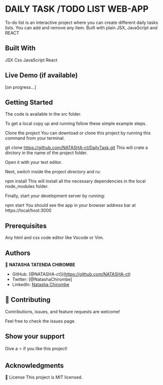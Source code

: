 # DAILY TASK /TODO LIST WEB-APP
To-do list is an interactive project where you can create different daily tasks lists. You can add and remove any item. Built with plain JSX, JavaScript and REACT

## Built With
JSX
Css
JavaScript
React

## Live Demo (if available)
[on progress...]

## Getting Started
The code is available in the src folder.

To get a local copy up and running follow these simple example steps.

Clone the project
You can download or clone this project by running this command from your terminal.

git clone https://github.com/NATASHA-ct/DailyTask.git
This will crate a dirctory in the name of the project folder.

Open it with your text editor.

Next, switch inside the project directory and ru:

npm install
This will install all the necessary dependencies in the local node_modules folder.

Finally, start your development server by running:

npm start
You should see the app in your browser address bar at https://local/host:3000

## Prerequisites
Any html and css code editor like Vscode or Vim.

## Authors

👤 **NATASHA TATENDA CHIROMBE**

- GitHub: [@NATASHA-ct]((https://github.com/NATASHA-ct)
- Twitter: [@NatashaChirombe]
- LinkedIn: [Natasha Chirombe](linkedin.com/in/natasha-chirombe-1531aa17b)

## 🤝 Contributing
Contributions, issues, and feature requests are welcome!

Feel free to check the issues page.

## Show your support
Give a ⭐️ if you like this project!

## Acknowledgments
📝 License
This project is MIT licensed.
